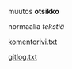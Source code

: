 muutos 
**otsikko**

normaalia *tekstiä*

[komentorivi.txt](https://github.com/pinjasa/ot-harjoitustyo/blob/master/laskarit/viikko1/komentorivi.txt)

[gitlog.txt](https://github.com/pinjasa/ot-harjoitustyo/blob/master/laskarit/viikko1/gitlog.txt)
